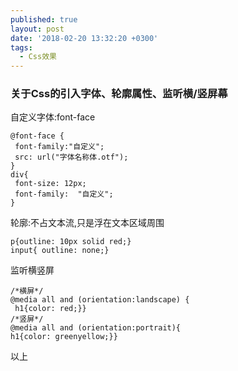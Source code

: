 ```yaml
---
published: true
layout: post
date: '2018-02-20 13:32:20 +0300'
tags:
  - Css效果
---
```

### 关于Css的引入字体、轮廓属性、监听横/竖屏幕


自定义字体:font-face

```
@font-face {
 font-family:"自定义";
 src: url("字体名称体.otf");
}
div{
 font-size: 12px;
 font-family:  "自定义";
}
```

轮廓:不占文本流,只是浮在文本区域周围

```
p{outline: 10px solid red;}
input{ outline: none;}
```

监听横竖屏

```
/*横屏*/
@media all and (orientation:landscape) {
 h1{color: red;}}
/*竖屏*/
@media all and (orientation:portrait){
h1{color: greenyellow;}}
```

以上
